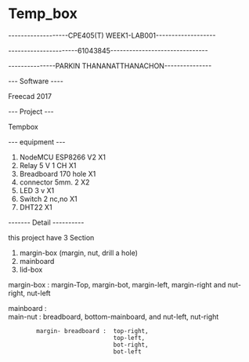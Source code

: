 # Temp_box
-------------------CPE405(T) WEEK1-LAB001-------------------


----------------------61043845-------------------------------

---------------PARKIN THANANATTHANACHON---------------


--- Software ----

Freecad 2017 

--- Project ---

Tempbox


--- equipment ---

1. NodeMCU ESP8266 V2   X1
2. Relay 5 V 1 CH       X1
3. Breadboard 170 hole  X1
4. connector 5mm. 2     X2
5. LED 3 v              X1
6. Switch 2 nc,no       X1
7. DHT22                X1

------- Detail ----------


this project have  3 Section

1. margin-box (margin, nut, drill a hole)
2. mainboard  
3. lid-box 


margin-box :  margin-Top,
              margin-bot,
              margin-left,
              margin-right
        and
              nut-right,
              nut-left

mainboard :  
            main-nut  :     breadboard,
                            bottom-mainboard,
                        and
                            nut-left,
                            nut-right

            margin- breadboard :  top-right,
                                  top-left,
                                  bot-right,
                                  bot-left
